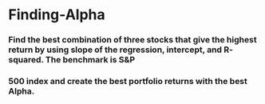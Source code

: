 # Finding-Alpha
### Find the best combination of three stocks that give the highest return by using slope of the regression, intercept, and R- squared. The benchmark is S&P
### 500 index and create the best portfolio returns with the best Alpha.
